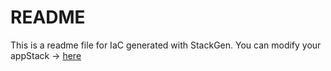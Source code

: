 # README
This is a readme file for IaC generated with StackGen.
You can modify your appStack -> [here](http://main.dev.stackgen.com/appstacks/87cca9bf-0ec3-40c0-9f2f-eead1ac575e9)
